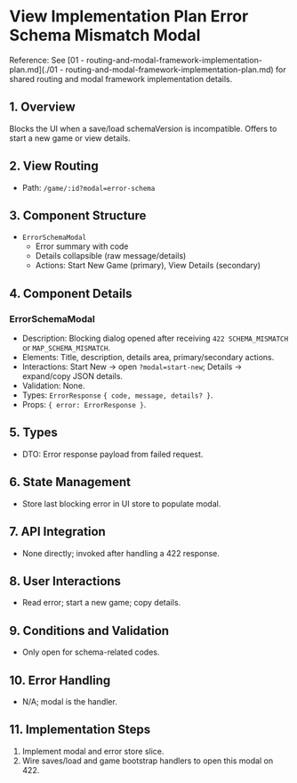 # View Implementation Plan Error Schema Mismatch Modal

Reference: See [01 - routing-and-modal-framework-implementation-plan.md](./01 - routing-and-modal-framework-implementation-plan.md) for shared routing and modal framework implementation details.

## 1. Overview
Blocks the UI when a save/load schemaVersion is incompatible. Offers to start a new game or view details.

## 2. View Routing
- Path: `/game/:id?modal=error-schema`

## 3. Component Structure
- `ErrorSchemaModal`
  - Error summary with code
  - Details collapsible (raw message/details)
  - Actions: Start New Game (primary), View Details (secondary)

## 4. Component Details
### ErrorSchemaModal
- Description: Blocking dialog opened after receiving `422 SCHEMA_MISMATCH` or `MAP_SCHEMA_MISMATCH`.
- Elements: Title, description, details area, primary/secondary actions.
- Interactions: Start New → open `?modal=start-new`; Details → expand/copy JSON details.
- Validation: None.
- Types: `ErrorResponse` `{ code, message, details? }`.
- Props: `{ error: ErrorResponse }`.

## 5. Types
- DTO: Error response payload from failed request.

## 6. State Management
- Store last blocking error in UI store to populate modal.

## 7. API Integration
- None directly; invoked after handling a 422 response.

## 8. User Interactions
- Read error; start a new game; copy details.

## 9. Conditions and Validation
- Only open for schema-related codes.

## 10. Error Handling
- N/A; modal is the handler.

## 11. Implementation Steps
1. Implement modal and error store slice.
2. Wire saves/load and game bootstrap handlers to open this modal on 422.
